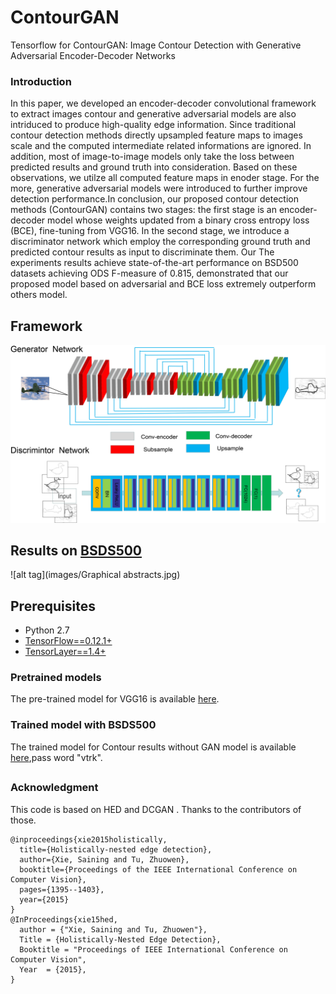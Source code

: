 # ContourGAN
Tensorflow for ContourGAN: Image Contour Detection with Generative Adversarial Encoder-Decoder Networks

### Introduction
In this paper, we developed an encoder-decoder convolutional framework to extract images contour and generative adversarial models are also intriduced to produce high-quality edge information. Since traditional contour detection methods directly upsampled feature maps to images scale and the computed intermediate related informations are ignored. In addition, most of image-to-image models only take the loss between predicted results and ground truth into consideration. Based on these observations, we utilze all computed feature maps in enoder stage. For the more, generative adversarial models were introduced to further improve detection performance.In conclusion, our proposed contour detection methods (ContourGAN) contains two stages: the first stage is an encoder-decoder model whose weights updated from a binary cross entropy loss (BCE), fine-tuning from VGG16. In the second stage, we introduce a discriminator network which employ the corresponding ground truth and predicted contour results as input to discriminate them. Our The experiments results  achieve state-of-the-art performance on BSD500 datasets achieving ODS F-measure of 0.815, demonstrated that our proposed model based on adversarial and BCE loss extremely outperform others model.

## Framework

![alt tag](images/frame.jpg)

## Results on [BSDS500](https://www2.eecs.berkeley.edu/Research/Projects/CS/vision/grouping/resources.html)

![alt tag](images/Graphical abstracts.jpg)


## Prerequisites

- Python 2.7
- [TensorFlow==0.12.1+](https://www.tensorflow.org/)
- [TensorLayer==1.4+](https://github.com/zsdonghao/tensorlayer)

### Pretrained models
The pre-trained model for VGG16 is available [here](https://www.cs.toronto.edu/~frossard/vgg16/vgg16_weights.npz).

### Trained model with BSDS500

The trained model for Contour results without GAN model is available [here](http://pan.baidu.com/s/1eSiwFS2),pass word "vtrk".

##
### Acknowledgment

This code is based on HED and DCGAN . Thanks to the contributors of those.

    @inproceedings{xie2015holistically,
      title={Holistically-nested edge detection},
      author={Xie, Saining and Tu, Zhuowen},
      booktitle={Proceedings of the IEEE International Conference on Computer Vision},
      pages={1395--1403},
      year={2015}
    }
    @InProceedings{xie15hed,
      author = {"Xie, Saining and Tu, Zhuowen"},
      Title = {Holistically-Nested Edge Detection},
      Booktitle = "Proceedings of IEEE International Conference on Computer Vision",
      Year  = {2015},
    }

